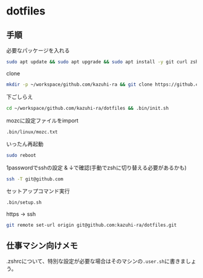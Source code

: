 # dotfiles

## 手順

必要なパッケージを入れる

```sh
sudo apt update && sudo apt upgrade && sudo apt install -y git curl zsh
```

clone

```sh
mkdir -p ~/workspace/github.com/kazuhi-ra && git clone https://github.com/kazuhi-ra/dotfiles.git ~/workspace/github.com/kazuhi-ra/dotfiles
```

下ごしらえ

```sh
cd ~/workspace/github.com/kazuhi-ra/dotfiles && .bin/init.sh
```

mozcに設定ファイルをimport

`.bin/linux/mozc.txt`

いったん再起動

```sh
sudo reboot
```

1passwordでsshの設定 & ↓で確認(手動でzshに切り替える必要があるかも)

```sh
ssh -T git@github.com
```

セットアップコマンド実行

```sh
.bin/setup.sh
```

https -> ssh

```sh
git remote set-url origin git@github.com:kazuhi-ra/dotfiles.git
```

## 仕事マシン向けメモ

.zshrcについて、特別な設定が必要な場合はそのマシンの`.user.sh`に書きましょう。
